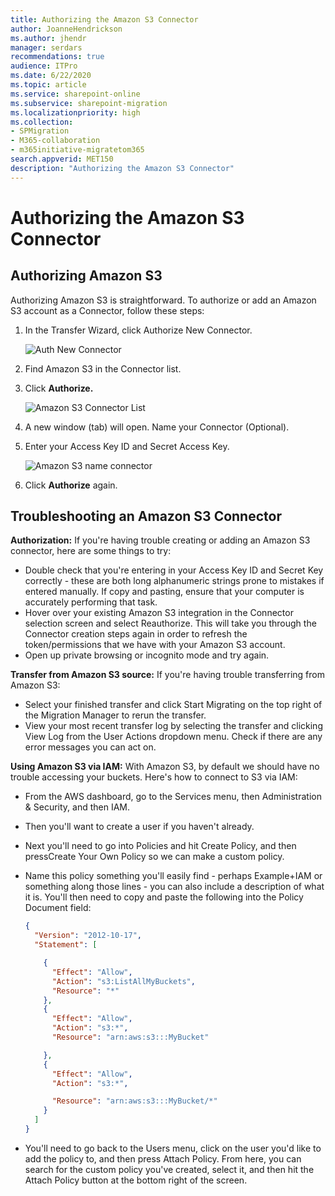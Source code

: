 ```yaml
---
title: Authorizing the Amazon S3 Connector
author: JoanneHendrickson
ms.author: jhendr
manager: serdars
recommendations: true
audience: ITPro
ms.date: 6/22/2020
ms.topic: article
ms.service: sharepoint-online
ms.subservice: sharepoint-migration
ms.localizationpriority: high
ms.collection: 
- SPMigration
- M365-collaboration
- m365initiative-migratetom365
search.appverid: MET150
description: "Authorizing the Amazon S3 Connector"
---
```


# Authorizing the Amazon S3 Connector

## Authorizing Amazon S3

Authorizing Amazon S3 is straightforward. To authorize or add an Amazon S3 account as a Connector, follow these steps:

1. In the Transfer Wizard, click Authorize New Connector.

   ![Auth New Connector](media/clear_auth.png)

2. Find Amazon S3 in the Connector list.
3. Click **Authorize.**

   ![Amazon S3 Connector List](media/mover-auth-source-connector.png)

4. A new window (tab) will open. Name your Connector (Optional).
5. Enter your Access Key ID and Secret Access Key.

   ![Amazon S3 name connector](media/name_connector_amazon_s3.png)

6. Click **Authorize** again.

## Troubleshooting an Amazon S3 Connector

**Authorization:** If you're having trouble creating or adding an Amazon S3 connector, here are some things to try:

- Double check that you're entering in your Access Key ID and Secret Key correctly - these are both long alphanumeric strings prone to mistakes if entered manually. If copy and pasting, ensure that your computer is accurately performing that task.
- Hover over your existing Amazon S3 integration in the Connector selection screen and select Reauthorize. This will take you through the Connector creation steps again in order to refresh the token/permissions that we have with your Amazon S3 account.
- Open up private browsing or incognito mode and try again.

**Transfer from Amazon S3 source:** If you're having trouble transferring from Amazon S3:

- Select your finished transfer and click Start Migrating on the top right of the Migration Manager to rerun the transfer.
- View your most recent transfer log by selecting the transfer and clicking View Log from the User Actions dropdown menu. Check if there are any error messages you can act on.

**Using Amazon S3 via IAM:** With Amazon S3, by default we should have no trouble accessing your buckets. Here's how to connect to S3 via IAM:

- From the AWS dashboard, go to the Services menu, then Administration & Security, and then IAM.
- Then you'll want to create a user if you haven't already.
- Next you'll need to go into Policies and hit Create Policy, and then pressCreate Your Own Policy so we can make a custom policy.
- Name this policy something you'll easily find - perhaps Example+IAM or something along those lines - you can also include a description of what it is. You'll then need to copy and paste the following into the Policy Document field:

  ```json
  {
    "Version": "2012-10-17",
    "Statement": [
  
      {
        "Effect": "Allow",
        "Action": "s3:ListAllMyBuckets",
        "Resource": "*"
      },
      {
        "Effect": "Allow",
        "Action": "s3:*",
        "Resource": "arn:aws:s3:::MyBucket"
  
      },
      {
        "Effect": "Allow",
        "Action": "s3:*",
  
        "Resource": "arn:aws:s3:::MyBucket/*"
      }
    ]
  }
  ```

- You'll need to go back to the Users menu, click on the user you'd like to add the policy to, and then press Attach Policy. From here, you can search for the custom policy you've created, select it, and then hit the Attach Policy button at the bottom right of the screen.

